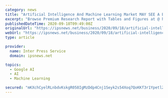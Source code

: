 ```yaml
---
category: news
title: "Artificial Intelligence And Machine Learning Market MAY SEE A BIG MOVE | AIBrain, Amazon, Anki, CloudMinds, Deepmind"
excerpt: "Browse Premium Research Report with Tables and Figures at @ https://www.reportocean.com/industry-verticals/sample-request?report_id=4233 Thanks for reading this ..."
publishedDateTime: 2020-09-18T09:49:00Z
originalUrl: "https://ipsnews.net/business/2020/09/18/artificial-intelligence-and-machine-learning-market-may-see-a-big-move-aibrain-amazon-anki-cloudminds-deepmind/"
webUrl: "https://ipsnews.net/business/2020/09/18/artificial-intelligence-and-machine-learning-market-may-see-a-big-move-aibrain-amazon-anki-cloudminds-deepmind/"
type: article

provider:
  name: Inter Press Service
  domain: ipsnews.net

topics:
  - Google AI
  - AI
  - Machine Learning

secured: "mKXchCyelRLnbdvKskgR058IgMzDdp4Cnj1Seyk2s54Xoq7QoKKf3r1YpetlZh5/+isjZt9/vFJYNoINAp++Lgsjy2K4AL3MuH1JyX68YOYnIv7hNa+KVJjO7dACV8zYn9aDMvIY6zqHez573u0UIlu8cx2cUlS9xbEJLnGhK2Iztk3jXaMh4ymYWqTfT5AEfR8rNZW9a432fjMhdhEQwYfpoDHbmO/s1xgDwzYEk8foKWs3rzm2C7pB85Z2IRYJrMn7XcF7GfmTWhEZvCGyQtuQuWrK1dFegM5tDuBi7zWWVAL8nxR3Yj+nlTlvPr1V8vfjdH7Yk9yIbx6a6cw9RIkJppapUEOrbNldV5oym/g=;AqL7CyU3xLaYEJYTpFd+EA=="
---
```


